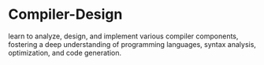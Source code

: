 # Compiler-Design
learn to analyze, design, and implement various compiler components, fostering a deep understanding of programming languages, syntax analysis, optimization, and code generation.
